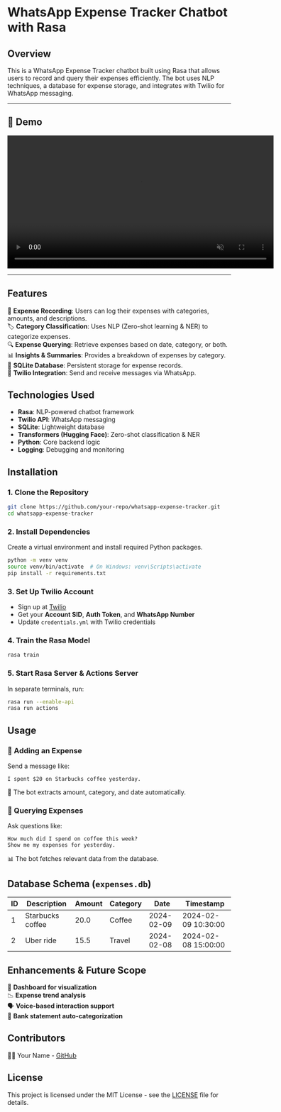 # WhatsApp Expense Tracker Chatbot with Rasa

## Overview
This is a WhatsApp Expense Tracker chatbot built using Rasa that allows users to record and query their expenses efficiently. The bot uses NLP techniques, a database for expense storage, and integrates with Twilio for WhatsApp messaging.

---

## 🎥 Demo

<div align="center">
  <video src="assets/demo.mp4" controls autoplay loop muted width="600">
    Your browser does not support the video tag.
  </video>
</div>



---

## Features
📌 **Expense Recording**: Users can log their expenses with categories, amounts, and descriptions.  
🏷 **Category Classification**: Uses NLP (Zero-shot learning & NER) to categorize expenses.  
🔍 **Expense Querying**: Retrieve expenses based on date, category, or both.  
📊 **Insights & Summaries**: Provides a breakdown of expenses by category.  
💾 **SQLite Database**: Persistent storage for expense records.  
📡 **Twilio Integration**: Send and receive messages via WhatsApp.  

## Technologies Used
- **Rasa**: NLP-powered chatbot framework  
- **Twilio API**: WhatsApp messaging  
- **SQLite**: Lightweight database  
- **Transformers (Hugging Face)**: Zero-shot classification & NER  
- **Python**: Core backend logic  
- **Logging**: Debugging and monitoring  

## Installation

### 1. Clone the Repository
```bash
git clone https://github.com/your-repo/whatsapp-expense-tracker.git
cd whatsapp-expense-tracker
```

### 2. Install Dependencies
Create a virtual environment and install required Python packages.
```bash
python -m venv venv
source venv/bin/activate  # On Windows: venv\Scripts\activate
pip install -r requirements.txt
```

### 3. Set Up Twilio Account
- Sign up at [Twilio](https://www.twilio.com/)
- Get your **Account SID**, **Auth Token**, and **WhatsApp Number**
- Update `credentials.yml` with Twilio credentials

### 4. Train the Rasa Model
```bash
rasa train
```

### 5. Start Rasa Server & Actions Server
In separate terminals, run:
```bash
rasa run --enable-api
rasa run actions
```

## Usage

### 📩 Adding an Expense
Send a message like:
```plaintext
I spent $20 on Starbucks coffee yesterday.
```
💾 The bot extracts amount, category, and date automatically.

### 🔎 Querying Expenses
Ask questions like:
```plaintext
How much did I spend on coffee this week?
Show me my expenses for yesterday.
```
📊 The bot fetches relevant data from the database.

## Database Schema (`expenses.db`)

| ID | Description       | Amount | Category | Date       | Timestamp          |
|----|-----------------|--------|----------|------------|--------------------|
| 1  | Starbucks coffee | 20.0   | Coffee   | 2024-02-09 | 2024-02-09 10:30:00 |
| 2  | Uber ride       | 15.5   | Travel   | 2024-02-08 | 2024-02-08 15:00:00 |

## Enhancements & Future Scope
📌 **Dashboard for visualization**  
📉 **Expense trend analysis**  
🗣 **Voice-based interaction support**  
🏦 **Bank statement auto-categorization**  

## Contributors
👨‍💻 Your Name - [GitHub](https://github.com/ranjeetkulkarni)

## License
This project is licensed under the MIT License - see the [LICENSE](LICENSE) file for details.
